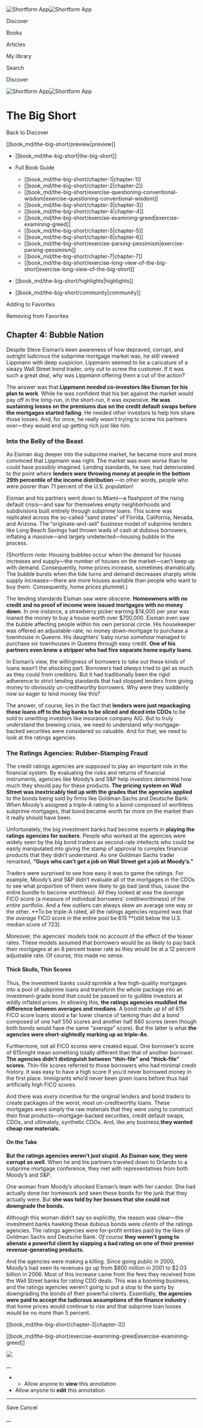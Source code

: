 ![Shortform App](/img/logo.36a2399e.svg)![Shortform App](/img/logo-dark.70c1b072.svg)

Discover

Books

Articles

My library

Search

Discover

![Shortform App](/img/logo.36a2399e.svg)![Shortform App](/img/logo-dark.70c1b072.svg)

# The Big Short

Back to Discover

[[book_md/the-big-short/preview|preview]]

  * [[book_md/the-big-short|the-big-short]]
  * Full Book Guide

    * [[book_md/the-big-short/chapter-1|chapter-1]]
    * [[book_md/the-big-short/chapter-2|chapter-2]]
    * [[book_md/the-big-short/exercise-questioning-conventional-wisdom|exercise-questioning-conventional-wisdom]]
    * [[book_md/the-big-short/chapter-3|chapter-3]]
    * [[book_md/the-big-short/chapter-4|chapter-4]]
    * [[book_md/the-big-short/exercise-examining-greed|exercise-examining-greed]]
    * [[book_md/the-big-short/chapter-5|chapter-5]]
    * [[book_md/the-big-short/chapter-6|chapter-6]]
    * [[book_md/the-big-short/exercise-parsing-pessimism|exercise-parsing-pessimism]]
    * [[book_md/the-big-short/chapter-7|chapter-7]]
    * [[book_md/the-big-short/exercise-long-view-of-the-big-short|exercise-long-view-of-the-big-short]]
  * [[book_md/the-big-short/highlights|highlights]]
  * [[book_md/the-big-short/community|community]]



Adding to Favorites 

Removing from Favorites 

## Chapter 4: Bubble Nation

Despite Steve Eisman’s keen awareness of how depraved, corrupt, and outright ludicrous the subprime mortgage market was, he still viewed Lippmann with deep suspicion. Lippmann seemed to be a caricature of a sleazy Wall Street bond trader, only out to screw the customer. If it was such a great deal, why was Lippmann offering them a cut of the action?

The answer was that **Lippmann _needed_ co-investors like Eisman for his plan to work**. While he was confident that his bet against the market would pay off in the long-run, in the short-run, it was expensive. **He was sustaining losses on the premiums due on the credit default swaps before the mortgages started failing**. He needed other investors to help him share those losses. And, for once, he really _wasn’t_ trying to screw his partners over—they would end up getting rich just like him.

### Into the Belly of the Beast

As Eisman dug deeper into the subprime market, he became more and more convinced that Lippmann was right. The market was even _worse_ than he could have possibly imagined. Lending standards, he saw, had deteriorated to the point where **lenders were throwing money at people in the bottom 29th percentile of the income distribution** —in other words, people who were poorer than 71 percent of the U.S. population!

Eisman and his partners went down to Miami—a flashpoint of the rising default crisis—and saw for themselves empty neighborhoods and subdivisions built entirely through subprime loans. This scene was replicated across the so-called “sand states” of Florida, California, Nevada, and Arizona. The “originate-and-sell” business model of subprime lenders like Long Beach Savings had thrown wads of cash at dubious borrowers, inflating a massive—and largely undetected—housing bubble in the process.

(Shortform note: Housing bubbles occur when the demand for houses increases and supply—the number of houses on the market—can’t keep up with demand. Consequently, home prices increase, sometimes dramatically. The bubble bursts when the tide turns and demand decreases sharply while supply increases—there are more houses available than people who want to buy them. Consequently, home prices plummet.)

The lending standards Eisman saw were obscene. **Homeowners with no credit and no proof of income were issued mortgages with no money down**. In one instance, a strawberry picker earning $14,000 per year was loaned the money to buy a house worth over $700,000. Eisman even saw the bubble affecting people within his own personal circle. His housekeeper was offered an adjustable-rate, no money down-mortgage to purchase a townhouse in Queens. His daughters’ baby nurse somehow managed to purchase _six_ townhouses in Queens through easy credit. **One of his partners even knew** **a stripper who had five separate home equity loans.**

In Eisman’s view, the willingness of borrowers to take out these kinds of loans wasn’t the shocking part. Borrowers had _always_ tried to get as much as they could from creditors. But it had traditionally been the rigid adherence to strict lending standards that had stopped lenders from giving money to obviously un-creditworthy borrowers. Why were they suddenly now so eager to lend money like this?

The answer, of course, lies in the fact that **lenders were just repackaging these loans off to the big banks to be sliced and diced into CDOs** to be sold to unwitting investors like insurance company AIG. But to truly understand the brewing crisis, we need to understand _why_ mortgage-backed securities were considered so valuable. And for that, we need to look at the ratings agencies.

### The Ratings Agencies: Rubber-Stamping Fraud

The credit ratings agencies are _supposed_ to play an important role in the financial system. By evaluating the risks and returns of financial instruments, agencies like Moody’s and S&P help investors determine how much they should pay for these products. **The pricing system on Wall Street was inextricably tied up with the grades that the agencies applied** to the bonds being sold by firms like Goldman Sachs and Deutsche Bank. When Moody’s assigned a triple-A rating to a bond composed of worthless subprime mortgages, that bond became worth far more on the market than it really should have been.

Unfortunately, the big investment banks had become experts in **playing the ratings agencies for suckers**. People who worked at the agencies were widely seen by the big bond traders as second-rate intellects who could be easily manipulated into giving the stamp of approval to complex financial products that they didn’t understand. As one Goldman Sachs trader remarked, **“Guys who can’t get a job on Wall Street get a job at Moody’s.”**

Traders were surprised to see how easy it was to game the ratings. For example, Moody’s and S&P didn’t evaluate all of the mortgages in the CDOs to see what proportion of them were likely to go bad (and thus, cause the entire bundle to become worthless). All they looked at was the _average_ FICO score (a measure of individual borrowers’ creditworthiness) of the _entire_ portfolio. And a few outliers can always skew an average one way or the other. **To be triple-A rated, all the ratings agencies required was that the _average_ FICO score in the entire pool be 615 **(still below the U.S. median score of 723).

Moreover, the agencies’ models took no account of the effect of the teaser rates. These models assumed that borrowers would be as likely to pay back their mortgages at an 8 percent teaser rate as they would be at a 12 percent adjustable rate. Of course, this made no sense.

#### Thick Skulls, Thin Scores

Thus, the investment banks could sprinkle a few high-quality mortgages into a pool of subprime loans and transform the whole package into an investment-grade bond that could be passed on to gullible investors at wildly inflated prices. In allowing this, **the ratings agencies muddled the difference between averages and medians**. A bond made up of _all_ 615 FICO score loans stood a far lower chance of tanking than did a bond composed of one half 550 scores and another half 680 scores (even though both bonds would have the same “average” score). But the latter is what **the agencies were short-sightedly marking up as triple-As.**

Furthermore, not all FICO scores were created equal. One borrower’s score of 615might mean something totally different than that of another borrower. **The agencies didn’t distinguish between “thin-file” and “thick-file” scores.** Thin-file scores referred to those borrowers who had minimal credit history. It was easy to have a high score if you’d never borrowed money in the first place. Immigrants who’d never been given loans before thus had artificially high FICO scores.

And there was _every_ incentive for the original lenders and bond traders to create packages of the worst, most un-creditworthy loans. These mortgages were simply the raw materials that they were using to construct their final products—mortgage-backed securities, credit default swaps, CDOs, and ultimately, synthetic CDOs. And, like any business,**they wanted cheap raw materials.**

#### On the Take

**But the ratings agencies weren’t just stupid. As Eisman saw, they were corrupt as well**. When he and his partners traveled down to Orlando to a subprime mortgage conference, they met with representatives from both Moody’s and S&P.

One woman from Moody’s shocked Eisman’s team with her candor. She had actually done her homework and seen these bonds for the junk that they actually were. But **she was told by her bosses that she could not downgrade the bonds.**

Although this woman didn’t say so explicitly, the reason was clear—the investment banks hawking these dubious bonds were _clients_ of the ratings agencies. The ratings agencies were for-profit entities paid by the likes of Goldman Sachs and Deutsche Bank. _Of course_ **they weren’t going to alienate a powerful client by slapping a bad rating on one of their premier revenue-generating products.**

And the agencies were making a killing. Since going public in 2000, Moody’s had seen its revenues go up from $800 million in 2001 to $2.03 billion in 2006. Most of this increase came from the fees they received from the Wall Street banks for rating CDO deals. This was a booming business, and the ratings agencies weren’t going to put a stop to the party by downgrading the bonds of their powerful clients. Essentially, **the agencies were paid to accept the ludicrous assumptions of the finance industry** : that home prices would continue to rise and that subprime loan losses would be no more than 5 percent.

[[book_md/the-big-short/chapter-3|chapter-3]]

[[book_md/the-big-short/exercise-examining-greed|exercise-examining-greed]]

![](https://bat.bing.com/action/0?ti=56018282&Ver=2&mid=87cbf5fc-ef81-4737-84c1-56aebc2790a4&sid=1711133063fa11eebdec89a8b8ae3bbc&vid=171147a063fa11eea7440fcfeb230d96&vids=0&msclkid=N&pi=0&lg=en-US&sw=800&sh=600&sc=24&nwd=1&tl=Shortform%20%7C%20Book&p=https%3A%2F%2Fwww.shortform.com%2Fapp%2Fbook%2Fthe-big-short%2Fchapter-4&r=&lt=290&evt=pageLoad&sv=1&rn=819196)

__

  *   * Allow anyone to **view** this annotation
  * Allow anyone to **edit** this annotation



* * *

Save Cancel

__



